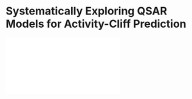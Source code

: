# Systematically Exploring QSAR Models for Activity-Cliff Prediction



![Graphical abstract](/figures/graphical_abstract.pdf)
